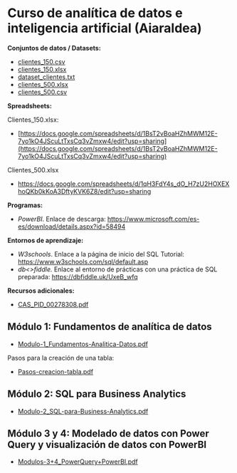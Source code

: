 # Curso de analítica de datos e inteligencia artificial (Aiaraldea)

**Conjuntos de datos / Datasets:**

- [clientes_150.csv](https://github.com/user-attachments/files/23003673/clientes_150.csv)
- [clientes_150.xlsx](https://github.com/user-attachments/files/23003675/clientes_150.xlsx)
- [dataset_clientes.txt](https://github.com/user-attachments/files/23003678/dataset_clientes.txt)
- [clientes_500.xlsx](https://github.com/user-attachments/files/23003677/clientes_500.xlsx)
- [clientes_500.csv](https://github.com/user-attachments/files/23003676/clientes_500.csv)


**Spreadsheets:**

Clientes_150.xlsx:
- [https://docs.google.com/spreadsheets/d/1BsT2vBoaHZhMWM12E-7yo1kO4JScuLtTxsCq3vZmxw4/edit?usp=sharing](https://docs.google.com/spreadsheets/d/1BsT2vBoaHZhMWM12E-7yo1kO4JScuLtTxsCq3vZmxw4/edit?usp=sharing)

Clientes_500.xlsx

- https://docs.google.com/spreadsheets/d/1qH3FdY4s_dO_H7zU2HOXEXhoQKb0kKoA3DftyKVK6Z8/edit?usp=sharing

**Programas:**

- *PowerBI*. Enlace de descarga: https://www.microsoft.com/es-es/download/details.aspx?id=58494

**Entornos de aprendizaje:**

- *W3schools*. Enlace a la página de inicio del SQL Tutorial: https://www.w3schools.com/sql/default.asp
- *db<>fiddle.* Enlace al entorno de prácticas con una práctica de SQL preparada: https://dbfiddle.uk/UxeB_wfq

**Recursos adicionales:**

- [CAS_PID_00278308.pdf](https://github.com/user-attachments/files/23171947/CAS_PID_00278308.pdf)



## Módulo 1: Fundamentos de analítica de datos

- [Modulo-1_Fundamentos-Analitica-Datos.pdf](https://github.com/user-attachments/files/22992199/Modulo-1_Fundamentos-Analitica-Datos.pdf)


Pasos para la creación de una tabla:

- [Pasos-creacion-tabla.pdf](https://github.com/user-attachments/files/23059966/Pasos-creacion-tabla.pdf)


## Módulo 2: SQL para Business Analytics

- [Modulo-2_SQL-para-Business-Analytics.pdf](https://github.com/user-attachments/files/23059578/Modulo-2_SQL-para-Business-Analytics.pdf)


## Módulo 3 y 4: Modelado de datos con Power Query y visualización de datos con PowerBI

- [Modulos-3+4_PowerQuery+PowerBI.pdf](https://github.com/user-attachments/files/23171922/Modulos-3%2B4_PowerQuery%2BPowerBI.pdf)


 

